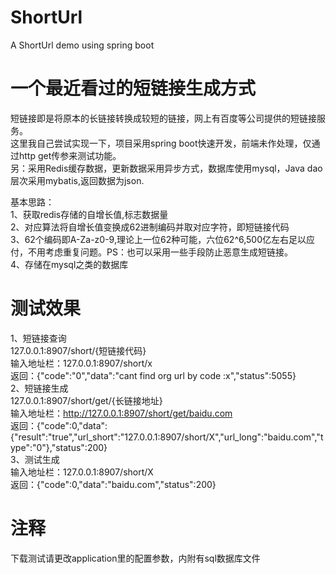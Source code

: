 # ShortUrl
A ShortUrl demo using spring boot



# 一个最近看过的短链接生成方式

短链接即是将原本的长链接转换成较短的链接，网上有百度等公司提供的短链接服务。<br>
这里我自己尝试实现一下，项目采用spring boot快速开发，前端未作处理，仅通过http get传参来测试功能。<br>
另：采用Redis缓存数据，更新数据采用异步方式，数据库使用mysql，Java dao层次采用mybatis,返回数据为json.<br>

基本思路：<br>
    1、获取redis存储的自增长值,标志数据量<br>
    2、对应算法将自增长值变换成62进制编码并取对应字符，即短链接代码<br>
    3、62个编码即A-Za-z0-9,理论上一位62种可能，六位62^6,500亿左右足以应付，不用考虑重复问题。PS：也可以采用一些手段防止恶意生成短链接。<br>
    4、存储在mysql之类的数据库<br>
    
    
# 测试效果
1、短链接查询<br>
  127.0.0.1:8907/short/{短链接代码}<br>
  输入地址栏：127.0.0.1:8907/short/x  <br>
  返回：{"code":"0","data":"cant find org url by code :x","status":5055}<br>
2、短链接生成<br>
  127.0.0.1:8907/short/get/{长链接地址}<br>
  输入地址栏：http://127.0.0.1:8907/short/get/baidu.com<br>
  返回：{"code":0,"data":{"result":"true","url_short":"127.0.0.1:8907/short/X","url_long":"baidu.com","type":"0"},"status":200}<br>
3、测试生成<br>
  输入地址栏：127.0.0.1:8907/short/X  <br>
  返回：{"code":0,"data":"baidu.com","status":200}<br>


# 注释

下载测试请更改application里的配置参数，内附有sql数据库文件
